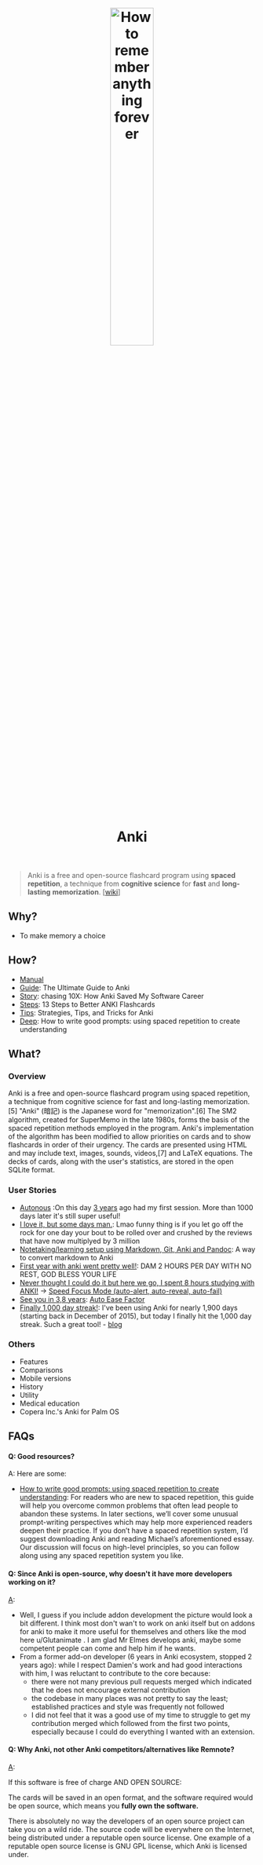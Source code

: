 
<h1 align="center">
<br>
	<a href="https://www.wikiwand.com/en/Anki_(software)">
  <img src="https://i.imgur.com/NrICwZh.png" alt="How to remember anything forever" width=42%">
  </a>
  <br><br>
Anki
  <br><br>
</h1>


> Anki is a free and open-source flashcard program using **spaced repetition**, a technique from **cognitive science** for **fast** and **long-lasting** **memorization**. [[wiki](https://www.wikiwand.com/en/Anki_(software))]

## Why?

* To make memory a choice

## How?

* [Manual](https://docs.ankiweb.net/#/)
* [Guide](https://aliabdaal.com/learn-anything-with-flashcards-the-ultimate-guide-to-anki/): The Ultimate Guide to Anki
* [Story](https://senrigan.io/blog/chasing-10x-leveraging-a-poor-memory-in-software-engineering/): chasing 10X: How Anki Saved My Software Career
* [Steps](https://www.youtube.com/watch?v=AbvaITy3oeQ): 13 Steps to Better ANKI Flashcards
* [Tips](https://senrigan.io/blog/everything-i-know-strategies-tips-and-tricks-for-spaced-repetition-anki/): Strategies, Tips, and Tricks for Anki
* [Deep](https://andymatuschak.org/prompts/): How to write good prompts: using spaced repetition to create understanding

## What?


### Overview

Anki is a free and open-source flashcard program using spaced repetition, a technique from cognitive science for fast and long-lasting memorization.[5] "Anki" (暗記) is the Japanese word for "memorization".[6] The SM2 algorithm, created for SuperMemo in the late 1980s, forms the basis of the spaced repetition methods employed in the program. Anki's implementation of the algorithm has been modified to allow priorities on cards and to show flashcards in order of their urgency. The cards are presented using HTML and may include text, images, sounds, videos,[7] and LaTeX equations. The decks of cards, along with the user's statistics, are stored in the open SQLite format.

### User Stories

* [Autonous](https://www.reddit.com/user/Autonous/) :On this day [3 years](https://www.reddit.com/r/Anki/comments/l6rwwu/on_this_day_3_years_ago_had_my_first_session_more/) ago had my first session. More than 1000 days later it's still super useful!
* [I love it, but some days man.](https://www.reddit.com/r/Anki/comments/lgvqyy/i_love_it_but_some_days_man): Lmao funny thing is if you let go off the rock for one day your bout to be rolled over and crushed by the reviews that have now multiplyed by 3 million
* [Notetaking/learning setup using Markdown, Git, Anki and Pandoc](https://www.reddit.com/r/Anki/comments/gax41n/notetakinglearning_setup_using_markdown_git_anki/): A way to convert markdown to Anki
* [First year with anki went pretty well!](https://www.reddit.com/r/Anki/comments/ln08fh/first_year_with_anki_went_pretty_well/): DAM 2 HOURS PER DAY WITH NO REST, GOD BLESS YOUR LIFE
* [Never thought I could do it but here we go, I spent 8 hours studying with ANKI!](https://www.reddit.com/r/Anki/comments/ls7um3/never_thought_i_could_do_it_but_here_we_go_i) -> [Speed Focus Mode (auto-alert, auto-reveal, auto-fail)](https://ankiweb.net/shared/info/1046608507)
* [See you in 3,8 years](https://www.reddit.com/r/Anki/comments/lsy0p1/see_you_in_38_years): [Auto Ease Factor](https://ankiweb.net/shared/info/1672712021)
* [Finally 1,000 day streak!](https://www.reddit.com/r/Anki/comments/lv8lb5/finally_1000_day_streak): I've been using Anki for nearly 1,900 days (starting back in December of 2015), but today I finally hit the 1,000 day streak. Such a great tool! - [blog](https://www.mickmel.com/1000-days-of-anki/)




### Others

* Features
* Comparisons
* Mobile versions
* History
* Utility
* Medical education
* Copera Inc.'s Anki for Palm OS

## FAQs

#### Q: Good resources?

A: Here are some:

* [How to write good prompts: using spaced repetition to create understanding](https://andymatuschak.org/prompts/): For readers who are new to spaced repetition, this guide will help you overcome common problems that often lead people to abandon these systems. In later sections, we’ll cover some unusual prompt-writing perspectives which may help more experienced readers deepen their practice. If you don’t have a spaced repetition system, I’d suggest downloading Anki and reading Michael’s aforementioned essay. Our discussion will focus on high-level principles, so you can follow along using any spaced repetition system you like. 

#### Q: Since Anki is open-source, why doesn't it have more developers working on it?

[A](https://www.reddit.com/r/Anki/comments/lqf561/since_anki_is_opensource_why_doesnt_it_have_more): 

* Well, I guess if you include addon development the picture would look a bit different. I think most don't wan't to work on anki itself but on addons for anki to make it more useful for themselves and others like the mod here u/Glutanimate . I am glad Mr Elmes develops anki, maybe some competent people can come and help him if he wants.
* From a former add-on developer (6 years in Anki ecosystem, stopped 2 years ago): while I respect Damien's work and had good interactions with him, I was reluctant to contribute to the core because:
	* there were not many previous pull requests merged which indicated that he does not encourage external contribution
	* the codebase in many places was not pretty to say the least; established practices and style was frequently not followed
	* I did not feel that it was a good use of my time to struggle to get my contribution merged which followed from the first two points, especially because I could do everything I wanted with an extension.


#### Q: Why Anki, not other Anki competitors/alternatives like Remnote?

[A](https://www.reddit.com/r/Anki/comments/lxjgks/a_warning_to_all_anki_users): 

If this software is free of charge AND OPEN SOURCE:

The cards will be saved in an open format, and the software required would be open source, which means you **fully own the software.**

There is absolutely no way the developers of an open source project can take you on a wild ride. The source code will be everywhere on the Internet, being distributed under a reputable open source license. One example of a reputable open source license is GNU GPL license, which Anki is licensed under.
